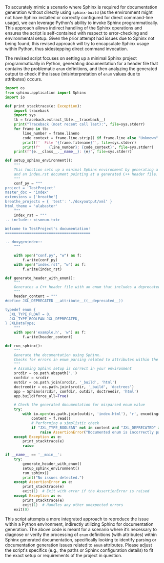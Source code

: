 To accurately mimic a scenario where Sphinx is required for documentation generation without directly using `sphinx-build` (as the environment might not have Sphinx installed or correctly configured for direct command-line usage), we can leverage Python's ability to invoke Sphinx programmatically. This approach allows indirect handling of the Sphinx operations and ensures the script is self-contained with respect to error-checking and environmental setup. Given the prior attempt had issues due to Sphinx not being found, this revised approach will try to encapsulate Sphinx usage within Python, thus sidestepping direct command invocation.

The revised script focuses on setting up a minimal Sphinx project programmatically in Python, generating documentation for a header file that contains the problematic `enum` definitions, and then analyzing the generated output to check if the issue (misinterpretation of `enum` values due to attributes) occurs. 

```python
import os
from sphinx.application import Sphinx
import io

def print_stacktrace(e: Exception):
    import traceback
    import sys
    tb = traceback.extract_tb(e.__traceback__)
    print("Traceback (most recent call last):", file=sys.stderr)
    for frame in tb:
        line_number = frame.lineno
        code_context = frame.line.strip() if frame.line else "Unknown"
        print(f'  File "{frame.filename}"', file=sys.stderr)
        print(f"    {line_number}: {code_context}", file=sys.stderr)
    print(f"{e.__class__.__name__}: {e}", file=sys.stderr)

def setup_sphinx_environment():
    """
    This function sets up a minimal Sphinx environment by generating a conf.py file
    and an index.rst document pointing at a generated C++ header file.
    """
    conf_py = """
project = 'TestProject'
master_doc = 'index'
extensions = ['breathe']
breathe_projects = { 'test': './doxyoutput/xml' }
html_theme = 'alabaster'
    """
    index_rst = """
.. include:: <isonum.txt>

Welcome to TestProject's documentation!
=======================================

.. doxygenindex::
    """

    with open("conf.py", "w") as f:
        f.write(conf_py)
    with open("index.rst", "w") as f:
        f.write(index_rst)

def generate_header_with_enum():
    """
    Generates a C++ header file with an enum that includes a deprecated attribute, to mimic the scenario described.
    """
    header_content = """
#define JXL_DEPRECATED __attribute__((__deprecated__))

typedef enum {
  JXL_TYPE_FLOAT = 0,
  JXL_TYPE_BOOLEAN JXL_DEPRECATED,
} JXLDataType;
    """
    with open('example.h', 'w') as f:
        f.write(header_content)

def run_sphinx():
    """
    Generate the documentation using Sphinx.
    Checks for errors in enum parsing related to attributes within the build output.
    """
    # Assuming Sphinx setup is correct in your environment
    srcdir = os.path.abspath('.')
    confdir = srcdir
    outdir = os.path.join(srcdir, '_build', 'html')
    doctreedir = os.path.join(srcdir, '_build', 'doctrees')
    app = Sphinx(srcdir, confdir, outdir, doctreedir, 'html')
    app.build(force_all=True)

    # Check the generated documentation for misparsed enum value
    try:
        with io.open(os.path.join(outdir, 'index.html'), 'r', encoding='utf-8') as f:
            content = f.read()
            # Performing a simplistic check
            if "JXL_TYPE_BOOLEAN" not in content and "JXL_DEPRECATED" in content:
                raise AssertionError("Documented enum is incorrectly parsed due to misinterpretation of attributes.")
    except Exception as e:
        print_stacktrace(e)
        raise

if __name__ == '__main__':
    try:
        generate_header_with_enum()
        setup_sphinx_environment()
        run_sphinx()
        print("No issues detected.")
    except AssertionError as e:
        print_stacktrace(e)
        exit(1)  # Exit with error if the AssertionError is raised
    except Exception as e:
        print_stacktrace(e)
        exit(1)  # Handles any other unexpected errors
    exit(0)
```

This script attempts a more integrated approach to reproduce the issue within a Python environment, indirectly utilizing Sphinx for documentation generation. The above code is meant for a scenario where it’s necessary to diagnose or verify the processing of `enum` definitions (with attributes) within Sphinx generated documentation, specifically looking to identify parsing or documentation generation issues related to `enum` attributes. Please adjust the script's specifics (e.g., the paths or Sphinx configuration details) to fit the exact setup or requirements of the project in question.